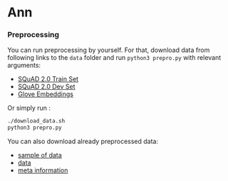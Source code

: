 # Ann
### Preprocessing
You can run preprocessing by yourself.
For that, download data from following links to the `data` folder and run `python3 prepro.py` with relevant arguments:
* [SQuAD 2.0 Train Set](https://rajpurkar.github.io/SQuAD-explorer/dataset/train-v2.0.json)
* [SQuAD 2.0 Dev Set](https://rajpurkar.github.io/SQuAD-explorer/dataset/dev-v2.0.json)
* [Glove Embeddings](http://nlp.stanford.edu/data/glove.840B.300d.zip)

Or simply run :

```bash
./download_data.sh
python3 prepro.py
```

You can also download already preprocessed data:
* [sample of data](https://www.dropbox.com/s/9l004zzw06l4pg6/sample.msgpack?dl=0)
* [data](https://www.dropbox.com/s/qm56lh9makrwhyn/data.msgpack?dl=0)
* [meta information](https://www.dropbox.com/s/1h74larxjhq48rz/meta.msgpack?dl=0)
